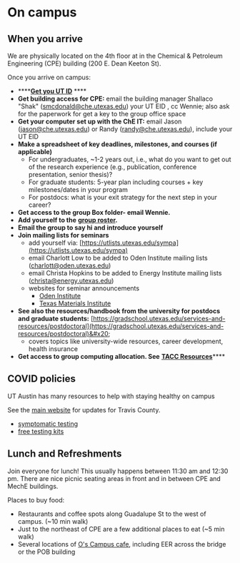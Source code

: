 # On campus

## When you arrive

We are physically located on the 4th floor at in the Chemical & Petroleum Engineering (CPE) building (200 E. Dean Keeton St).

Once you arrive on campus:

* ****[**Get you UT ID**](https://ut.service-now.com/sp?id=kb\_article\&number=KB0011332) ****&#x20;
* **Get building access for CPE:** email the building manager Shallaco "Shak" (smcdonald@che.utexas.edu) your UT EID , cc Wennie; also ask for the paperwork for get a key to the group office space
* **Get your computer set up with the ChE IT:** email Jason (jason@che.utexas.edu) or Randy (randy@che.utexas.edu), include your UT EID
* **Make a spreadsheet of key deadlines, milestones, and courses (if applicable)**
  * For undergraduates, \~1-2 years out, i.e., what do you want to get out of the research experience (e.g., publication, conference presentation, senior thesis)?
  * For graduate students: 5-year plan including courses + key milestones/dates in your program
  * For postdocs: what is your exit strategy for the next step in your career?
* **Get access to the group Box folder- email Wennie.**
* **Add yourself to the** [**group roster**](https://docs.google.com/spreadsheets/d/16BUf3LbCsLSYEkHavr7eaon7rqqVybe25o\_gSWobH-Y/edit?usp=sharing)**.**
* **Email the group to say hi and introduce yourself**
* **Join mailing lists for seminars**
  * add yourself via: [https://utlists.utexas.edu/sympa](https://utlists.utexas.edu/sympa)
  * email Charlott Low to be added to Oden Institute mailing lists (charlott@oden.utexas.edu)
  * email Christa Hopkins to be added to Energy Institute mailing lists (christa@energy.utexas.edu)
  * websites for seminar announcements
    * [Oden Institute](https://www.oden.utexas.edu/news-and-events/events/)
    * [Texas Materials Institute](https://tmi.utexas.edu/news-events/seminars/range.listevents/-)
* **See also the resources/handbook from the university for postdocs and graduate students:** [https://gradschool.utexas.edu/services-and-resources/postdoctoral](https://gradschool.utexas.edu/services-and-resources/postdoctoral)&#x20;
  * covers topics like university-wide resources, career development, health insurance
* **Get access to group computing allocation. See** [**TACC Resources**](../hpc-resources/tacc-resources.md)****

## **COVID policies**

UT Austin has many resources to help with staying healthy on campus

See the [main website](https://protect.utexas.edu/) for updates for Travis County.

* [symptomatic testing](https://healthyhorns.utexas.edu/coronavirus\_testing.html)
* [free testing kits](https://healthyhorns.utexas.edu/self-test-kits.html)

## **Lunch and Refreshments**

Join everyone for lunch! This usually happens between 11:30 am and 12:30 pm. There are nice picnic seating areas in front and in between CPE and MechE buildings.&#x20;

Places to buy food:

* Restaurants and coffee spots along Guadalupe St to the west of campus. (\~10 min walk)
* Just to the northeast of CPE are a few additional places to eat (\~5 min walk)
* Several locations of [O's Campus cafe](https://www.oscampuscafe.com/locations/), including EER across the bridge or the POB building
